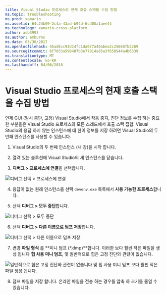 ```yaml
---
title: Visual Studio 프로세스의 현재 호출 스택을 수집 방법
ms.topic: troubleshooting
ms.prod: xamarin
ms.assetid: 64c24b09-2c4a-43ad-b94d-6cd05a1aee44
ms.technology: xamarin-cross-platform
author: asb3993
ms.author: amburns
ms.date: 03/30/2017
ms.openlocfilehash: 45ad6cc93d14fc1da077a40abea2c25668fb2269
ms.sourcegitcommit: 6f7033a598407b3e77914a85a3f650544a4b6339
ms.translationtype: MT
ms.contentlocale: ko-KR
ms.lasthandoff: 04/06/2018
---
```

# <a name="how-do-i-collect-the-current-call-stacks-of-the-visual-studio-process"></a>Visual Studio 프로세스의 현재 호출 스택을 수집 방법

언제 GUI (일시 중단, 고정) Visual Studio에서 작동 중지, 진단 정보를 수집 하는 중요 한 부분을은 Visual Studio 프로세스의 모든 스레드에서 호출 스택 집합. Visual Studio의 응답 하지 않는 인스턴스에 대 한이 정보를 저장 하려면 Visual Studio의 두 번째 인스턴스를 사용할 수 있습니다.

1. Visual Studio의 두 번째 인스턴스 (새 창)을 시작 합니다.

2. 열려 있는 솔루션에 Visual Studio의 새 인스턴스를 닫습니다.

3. **디버그 > 프로세스에 연결**을 선택합니다.

  ![](vs-callstack-images/image1.png "디버그 선택 > 프로세스에 연결")

4. 응답이 없는 원래 인스턴스를 선택 `devenv.exe` 목록에서 **사용 가능한 프로세스**합니다.

5. 선택 **디버그 > 모두 중단**합니다.

  ![](vs-callstack-images/image2.png "디버그 선택 > 모두 중단")

6. 선택 **디버그 > 다른 이름으로 덤프 저장**합니다.

  ![](vs-callstack-images/image3.png "디버그 선택 > 다른 이름으로 덤프 저장")

7. 변경 **파일 형식** 를 **미니 덤프 (\*.dmp)**합니다. 이러한 보다 훨씬 작은 파일을 생성 됩니다 **힙 사용 미니 덤프**, 및 일반적으로 힙은 고정 진단와 관련이 없습니다.

  ![](vs-callstack-images/image4.png "일반적으로 힙은 고정 진단와 관련이 없습니다 및 힙 사용 미니 덤프 보다 훨씬 작은 파일 생성 됩니다.")

8. 덤프 파일을 저장 합니다. 온라인 파일을 전송 하는 경우를 압축 하 크기를 줄일 수 있습니다.
